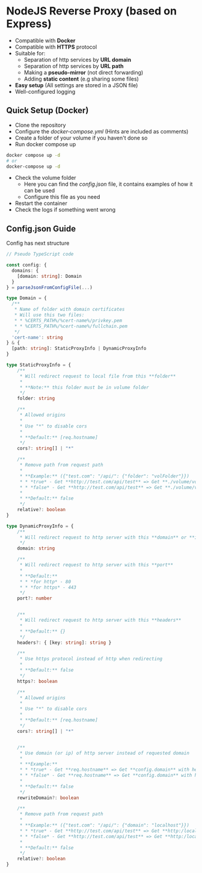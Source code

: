 # NodeJS Reverse Proxy (based on Express)
* Compatible with **Docker**
* Compatible with **HTTPS** protocol
* Suitable for:
  * Separation of http services by **URL domain**
  * Separation of http services by **URL path**
  * Making a **pseudo-mirror** (not direct forwarding)
  * Adding **static content** (e.g sharing some files)
* **Easy setup** (All settings are stored in a JSON file)
* Well-configured logging

## Quick Setup (Docker)
* Clone the repository
* Configure the *docker-compose.yml* (Hints are included as comments)
* Create a folder of your volume if you haven't done so
* Run docker compose up
```bash
docker compose up -d
# or
docker-compose up -d
```
* Check the volume folder
  * Here you can find the *config.json* file, it contains examples of how it can be used
  * Configure this file as you need
* Restart the container
* Check the logs if something went wrong

## Config.json Guide
Config has next structure
```ts
// Pseudo TypeScript code

const config: {
  domains: {
    [domain: string]: Domain
  }
} = parseJsonFromConfigFile(...)

type Domain = {
  /**
   * Name of folder with domain certificates
   * Will use this two files:
   * * %CERTS_PATH%/%cert-name%/privkey.pem
   * * %CERTS_PATH%/%cert-name%/fullchain.pem
   */
  'cert-name': string 
} & {
  [path: string]: StaticProxyInfo | DynamicProxyInfo
}

type StaticProxyInfo = {
    /** 
     * Will redirect request to local file from this **folder**
     * 
     * **Note:** this folder must be in volume folder
     */
    folder: string

    /**
     * Allowed origins
     * 
     * Use "*" to disable cors
     * 
     * **Default:** [req.hostname]
     */
    cors?: string[] | "*"

    /**
     * Remove path from request path
     * 
     * **Example:** ({"test.com": "/api/": {"folder": "volFolder"}})
     * * *true* - Get **http://test.com/api/test** => Get **./volume/volFolder/test**
     * * *false* - Get **http://test.com/api/test** => Get **./volume/volFolder/api/test**
     * 
     * **Default:** false
     */
    relative?: boolean
}

type DynamicProxyInfo = {
    /** 
     * Will redirect request to http server with this **domain** or **ip**
     */
    domain: string

    /** 
     * Will redirect request to http server with this **port**
     * 
     * **Default:**
     * * *for http* - 80
     * * *for https* - 443
     */
    port?: number


    /**
     * Will redirect request to http server with this **headers**
     * 
     * **Default:** {}
     */
    headers?: { [key: string]: string }

    /**
     * Use https protocol instead of http when redirecting
     * 
     * **Default:** false
     */
    https?: boolean

    /**
     * Allowed origins
     * 
     * Use "*" to disable cors
     * 
     * **Default:** [req.hostname]
     */
    cors?: string[] | "*"


    /**
     * Use domain (or ip) of http server instead of requested domain
     * 
     * **Example:**
     * * *true* - Get **req.hostname** => Get **config.domain** with header Host=**config.domain**
     * * *false* - Get **req.hostname** => Get **config.domain** with header Host=**req.hostname**
     * 
     * **Default:** false
     */
    rewriteDomain?: boolean

    /**
     * Remove path from request path
     * 
     * **Example:** ({"test.com": "/api/": {"domain": "localhost"}})
     * * *true* - Get **http://test.com/api/test** => Get **http:/localhost/test**
     * * *false* - Get **http://test.com/api/test** => Get **http:/localhost/api/test**
     * 
     * **Default:** false
     */
    relative?: boolean
}
```
